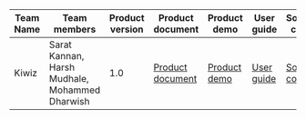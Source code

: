 | Team Name | Team members | Product version | Product document | Product demo | User guide | Source code | Developer guide |
| ----- | ----- | ----- | ----- | ----- | ----- | ----- | ----- |
| Kiwiz | Sarat Kannan, Harsh Mudhale, Mohammed Dharwish | 1.0 | [Product document](https://docs.google.com/document/d/1Z7qQZjkSokFLWQNNZIPpuX1aE2OPOvJr/edit?usp=share_link&ouid=105671716541207819451&rtpof=true&sd=true) | [Product demo](https://photos.app.goo.gl/s3NRujWdsQwV7BEh6) | [User guide](https://docs.google.com/document/d/1PHgHW1Hal9USEFRosjIGnkKSOBmiWG-O/edit?usp=share_link&ouid=105671716541207819451&rtpof=true&sd=true) | [Source code](https://github.com/sparklerz/skillyou) | [Developer guide](https://docs.google.com/document/d/1bFNNwJ4lUB4EA4rpvs1hq1X919uF6xWg/edit?usp=share_link&ouid=105671716541207819451&rtpof=true&sd=true) |

